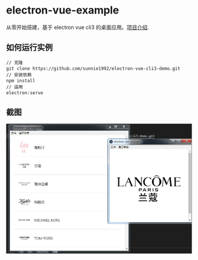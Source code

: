 # electron-vue-example

从零开始搭建，基于 electron vue cli3 的桌面应用。[项目介绍](https://juejin.im/post/5d0af5d2f265da1b614ffd72).

## 如何运行实例

```
// 克隆
git clone https://github.com/sunnie1992/electron-vue-cli3-demo.git
// 安装依赖
npm install
// 运用
electron:serve

```

## 截图

![demo](./demo.png)
